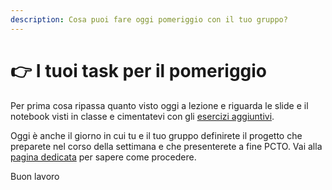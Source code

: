 ```yaml
---
description: Cosa puoi fare oggi pomeriggio con il tuo gruppo?
---
```


# 👉 I tuoi task per il pomeriggio

Per prima cosa ripassa quanto visto oggi a lezione e riguarda le slide e il notebook visti in classe e cimentatevi con gli [esercizi aggiuntivi](../1.-introduzione-ai-dati-e-a-python/esercizi-aggiuntivi.md).

Oggi è anche il giorno in cui tu e il tuo gruppo definirete il progetto che preparete nel corso della settimana e che presenterete a fine PCTO. Vai alla [pagina dedicata](../strumenti/il-progetto.md) per sapere come procedere.

Buon lavoro
